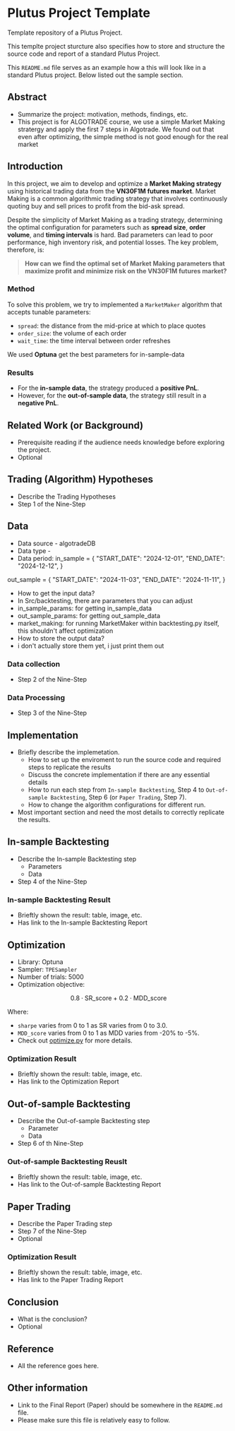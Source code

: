 # Plutus Project Template

Template repository of a Plutus Project.

This templte project sturcture also specifies how to store and structure the source code and report of a standard Plutus Project.

This `README.md` file serves as an example how a this will look like in a standard Plutus project. Below listed out the sample section.

## Abstract
- Summarize the project: motivation, methods, findings, etc.
- This project is for ALGOTRADE course, we use a simple Market Making stratergy and apply the first 7 steps in Algotrade. We found out that even after optimizing, the simple method is not good enough for the real market

## Introduction

In this project, we aim to develop and optimize a **Market Making strategy** using historical trading data from the **VN30F1M futures market**. Market Making is a common algorithmic trading strategy that involves continuously quoting buy and sell prices to profit from the bid-ask spread.

Despite the simplicity of Market Making as a trading strategy, determining the optimal configuration for parameters such as **spread size**, **order volume**, and **timing intervals** is hard. Bad parameters can lead to poor performance, high inventory risk, and potential losses. The key problem, therefore, is:

> **How can we find the optimal set of Market Making parameters that maximize profit and minimize risk on the VN30F1M futures market?**

### Method

To solve this problem, we try to implemented a `MarketMaker` algorithm that accepts tunable parameters:

- `spread`: the distance from the mid-price at which to place quotes  
- `order_size`: the volume of each order  
- `wait_time`: the time interval between order refreshes

We used **Optuna** get the best parameters for in-sample-data

### Results

- For the **in-sample data**, the strategy produced a **positive PnL**.
- However, for the **out-of-sample data**, the strategy still result in a **negative PnL**.

## Related Work (or Background)
- Prerequisite reading if the audience needs knowledge before exploring the project.
- Optional

## Trading (Algorithm) Hypotheses
- Describe the Trading Hypotheses
- Step 1 of the Nine-Step

## Data
- Data source - algotradeDB
- Data type - 
- Data period:
in_sample = {
    "START_DATE": "2024-12-01",
    "END_DATE": "2024-12-12",
}

out_sample = {
    "START_DATE": "2024-11-03",
    "END_DATE": "2024-11-11",
}
- How to get the input data? 
- In Src/backtesting, there are parameters that you can adjust
- in_sample_params: for getting in_sample_data
- out_sample_params: for getting out_sample_data
- market_making: for running MarketMaker within backtesting.py itself, this shouldn't affect optimization
- How to store the output data?
- i don't actually store them yet, i just print them out

### Data collection
- Step 2 of the Nine-Step
### Data Processing
- Step 3 of the Nine-Step

## Implementation
- Briefly describe the implemetation.
    - How to set up the enviroment to run the source code and required steps to replicate the results
    - Discuss the concrete implementation if there are any essential details
    - How to run each step from `In-sample Backtesting`, Step 4 to `Out-of-sample Backtesting`, Step 6 (or `Paper Trading`, Step 7).
    - How to change the algorithm configurations for different run.
- Most important section and need the most details to correctly replicate the results.

## In-sample Backtesting
- Describe the In-sample Backtesting step
    - Parameters
    - Data
- Step 4 of the Nine-Step
### In-sample Backtesting Result
- Brieftly shown the result: table, image, etc.
- Has link to the In-sample Backtesting Report

## Optimization
- Library: Optuna
- Sampler: `TPESampler`
- Number of trials: 5000
- Optimization objective: 
```math
  0.8 \cdot \text{SR\_score} + 0.2 \cdot \text{MDD\_score}
```
Where:
  - `sharpe` varies from 0 to 1 as SR varies from 0 to 3.0.
  - `MDD_score` varies from 0 to 1 as MDD varies from -20% to -5%.
  - Check out [optimize.py](src/optimize.py) for more details.
### Optimization Result
- Brieftly shown the result: table, image, etc.
- Has link to the Optimization Report

## Out-of-sample Backtesting
- Describe the Out-of-sample Backtesting step
    - Parameter
    - Data
- Step 6 of th Nine-Step
### Out-of-sample Backtesting Reuslt
- Brieftly shown the result: table, image, etc.
- Has link to the Out-of-sample Backtesting Report

## Paper Trading
- Describe the Paper Trading step
- Step 7 of the Nine-Step
- Optional
### Optimization Result
- Brieftly shown the result: table, image, etc.
- Has link to the Paper Trading Report


## Conclusion
- What is the conclusion?
- Optional

## Reference
- All the reference goes here.

## Other information
- Link to the Final Report (Paper) should be somewhere in the `README.md` file.
- Please make sure this file is relatively easy to follow.
